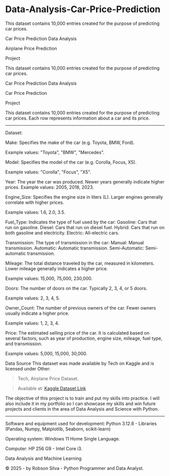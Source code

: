 # Data-Analysis-Car-Price-Prediction
This dataset contains 10,000 entries created for the purpose of predicting car prices.

Car Price Prediction Data Analysis

Airplane Price Prediction

Project

This dataset contains 10,000 entries created for the purpose of predicting car prices.

Car Price Prediction Data Analysis

Car Price Prediction

Project

This dataset contains 10,000 entries created for the purpose of predicting car prices. Each row represents information about a car and its price.

---

Dataset:

Make: Specifies the make of the car (e.g. Toyota, BMW, Ford).

Example values: "Toyota", "BMW", "Mercedes".

Model: Specifies the model of the car (e.g. Corolla, Focus, X5).

Example values: "Corolla", "Focus", "X5".

Year: The year the car was produced. Newer years generally indicate higher prices. Example values: 2005, 2018, 2023.

Engine_Size: Specifies the engine size in liters (L). Larger engines generally correlate with higher prices.

Example values: 1.6, 2.0, 3.5.

Fuel_Type: Indicates the type of fuel used by the car:
Gasoline: Cars that run on gasoline.
Diesel: Cars that run on diesel fuel.
Hybrid: Cars that run on both gasoline and electricity.
Electric: All-electric cars.

Transmission: The type of transmission in the car:
Manual: Manual transmission.
Automatic: Automatic transmission.
Semi-Automatic: Semi-automatic transmission.

Mileage: The total distance traveled by the car, measured in kilometers. Lower mileage generally indicates a higher price.

Example values: 15,000, 75,000, 230,000.

Doors: The number of doors on the car. Typically 2, 3, 4, or 5 doors.

Example values: 2, 3, 4, 5.

Owner_Count: The number of previous owners of the car. Fewer owners usually indicate a higher price.

Example values: 1, 2, 3, 4.

Price: The estimated selling price of the car. It is calculated based on several factors, such as year of production, engine size, mileage, fuel type, and transmission.

Example values: 5,000, 15,000, 30,000.

Data Source
This dataset was made available by Tech on Kaggle and is licensed under Other:

> Tech, Airplane Price Dataset.

> Available at: [Kaggle Dataset Link](https://www.kaggle.com/datasets/asinow/car-price-dataset/data)

The objective of this project is to train and put my skills into practice. I will also include it in my portfolio so I can showcase my skills and win future projects and clients in the area of ​​Data Analysis and Science with Python.

---

Software and equipment used for development: Python 3.12.8 - Libraries (Pandas, Numpy, Matplotlib, Seaborn, scikit-learn)

Operating system: Windows 11 Home Single Language.

Computer: HP 256 G9 - Intel Core i3.

Data Analysis and Machine Learning

© 2025 - by Robson Silva - Python Programmer and Data Analyst.
